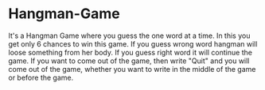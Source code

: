 # Hangman-Game
It's a Hangman Game where you guess the one word at a time.
In this you get only 6 chances to win this game.
If you guess wrong word hangman will loose something from her body.
If you guess right word it will continue the game.
If you want to come out of the game, then write "Quit" and you will come out of the game, whether you want to write in the middle of the game or before the game.
